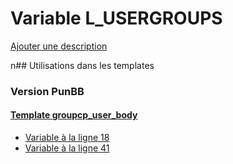 # Variable L_USERGROUPS
[Ajouter une description](https://fa-tvars.appspot.com/L_USERGROUPS)

n## Utilisations dans les templates

### Version PunBB

#### [Template groupcp_user_body](punbb/groupcp_user_body.md)
* [Variable à la ligne 18](../punbb/groupcp_user_body.tpl#L18)
* [Variable à la ligne 41](../punbb/groupcp_user_body.tpl#L41)
